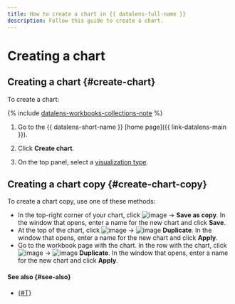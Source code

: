 ```yaml
---
title: How to create a chart in {{ datalens-full-name }}
description: Follow this guide to create a chart.
---
```


# Creating a chart

## Creating a chart {#create-chart}

To create a chart:


{% include [datalens-workbooks-collections-note](../../../_includes/datalens/operations/datalens-workbooks-collections-note.md) %}





1. Go to the {{ datalens-short-name }} [home page]({{ link-datalens-main }}).
1. Click **Create chart**.



1. On the top panel, select a [visualization type](../../visualization-ref/index.md).

## Creating a chart copy {#create-chart-copy}

To create a chart copy, use one of these methods:

* In the top-right corner of your chart, click ![image](../../../_assets/console-icons/chevron-down.svg) → **Save as copy**. In the window that opens, enter a name for the new chart and click **Save**.
* At the top of the chart, click ![image](../../../_assets/console-icons/ellipsis.svg) → ![image](../../../_assets/console-icons/copy.svg) **Duplicate**. In the window that opens, enter a name for the new chart and click **Apply**.
* Go to the workbook page with the chart. In the row with the chart, click ![image](../../../_assets/console-icons/ellipsis.svg) → ![image](../../../_assets/console-icons/copy.svg) **Duplicate**. In the window that opens, enter a name for the new chart and click **Apply**.

#### See also {#see-also}

* [{#T}](../../concepts/chart/index.md)
